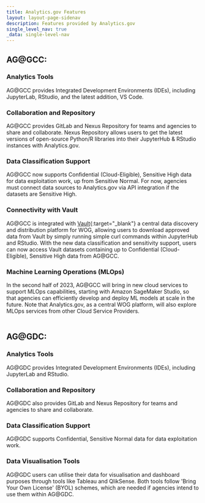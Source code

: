 ```yaml
---
title: Analytics.gov Features
layout: layout-page-sidenav
description: Features provided by Analytics.gov
single_level_nav: true
_data: single-level-nav
---
```


## AG@GCC:

### Analytics Tools

AG@GCC provides Integrated Development Environments (IDEs), including JupyterLab, RStudio, and the latest addition, VS Code.

### Collaboration and Repository

AG@GCC provides GitLab and Nexus Repository for teams and agencies to share and collaborate. Nexus Repository allows users to get the latest versions of open-source Python/R libraries into their JupyterHub & RStudio instances with Analytics.gov.

### Data Classification Support

AG@GCC now supports Confidential (Cloud-Eligible), Sensitive High data for data exploitation work, up from Sensitive Normal. For now, agencies must connect data sources to Analytics.gov via API integration if the datasets are Sensitive High.

### Connectivity with Vault

AG@GCC is integrated with [Vault](/products/categories/data-and-apis/vault/){:target="_blank"} a central data discovery and distribution platform for WOG, allowing users to download approved data from Vault by simply running simple curl commands within JupyterHub and RStudio. With the new data classification and sensitivity support, users can now access Vault datasets containing up to Confidential (Cloud-Eligible), Sensitive High data from AG@GCC.

### Machine Learning Operations (MLOps)

In the second half of 2023, AG@GCC will bring in new cloud services to support MLOps capabilities, starting with Amazon SageMaker Studio, so that agencies can efficiently develop and deploy ML models at scale in the future. Note that Analytics.gov, as a central WOG platform, will also explore MLOps services from other Cloud Service Providers.
<br>
<br>

## AG@GDC:

### Analytics Tools

AG@GDC provides Integrated Development Environments (IDEs), including JupyterLab and RStudio.

### Collaboration and Repository

AG@GDC also provides GitLab and Nexus Repository for teams and agencies to share and collaborate.

### Data Classification Support

AG@GDC supports Confidential, Sensitive Normal data for data exploitation work.

### Data Visualisation Tools

AG@GDC users can utilise their data for visualisation and dashboard purposes through tools like Tableau and QlikSense. Both tools follow 'Bring Your Own License' (BYOL) schemes, which are needed if agencies intend to use them within AG@GDC.


